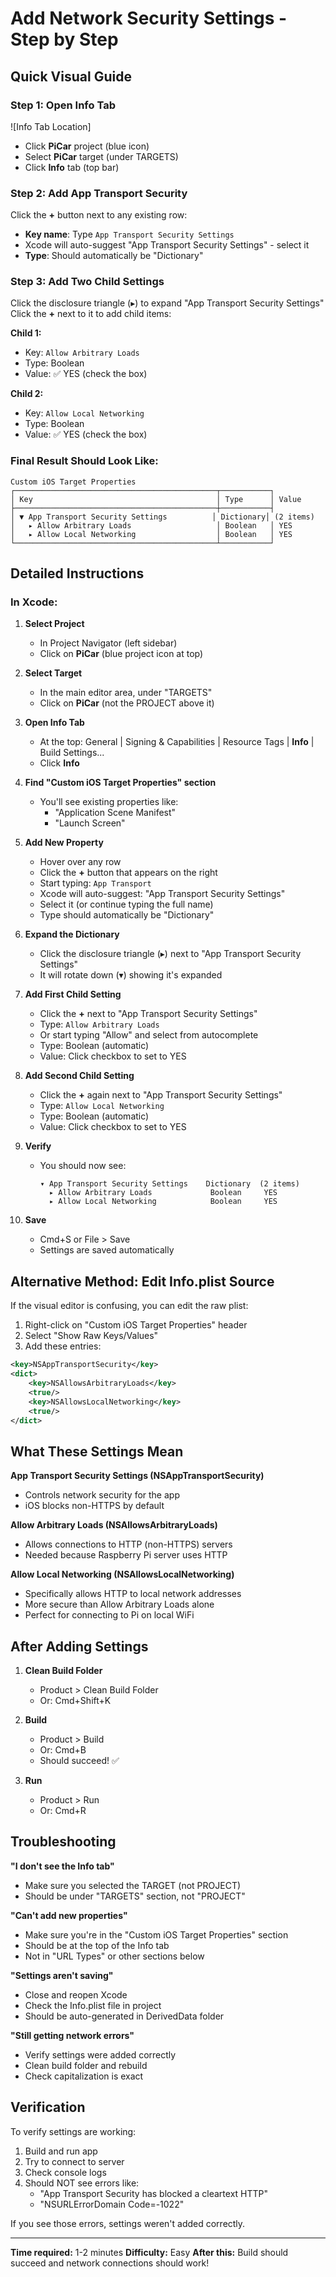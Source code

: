 # Add Network Security Settings - Step by Step

## Quick Visual Guide

### Step 1: Open Info Tab
![Info Tab Location]
- Click **PiCar** project (blue icon)
- Select **PiCar** target (under TARGETS)
- Click **Info** tab (top bar)

### Step 2: Add App Transport Security
Click the **+** button next to any existing row:
- **Key name**: Type `App Transport Security Settings`
- Xcode will auto-suggest "App Transport Security Settings" - select it
- **Type**: Should automatically be "Dictionary"

### Step 3: Add Two Child Settings
Click the disclosure triangle (▸) to expand "App Transport Security Settings"
Click the **+** next to it to add child items:

**Child 1:**
- Key: `Allow Arbitrary Loads`
- Type: Boolean
- Value: ✅ YES (check the box)

**Child 2:**
- Key: `Allow Local Networking`
- Type: Boolean
- Value: ✅ YES (check the box)

### Final Result Should Look Like:

```
Custom iOS Target Properties
┌─────────────────────────────────────────────┬───────────┐
│ Key                                         │ Type      │ Value
├─────────────────────────────────────────────┼───────────┤
│ ▼ App Transport Security Settings          │ Dictionary│ (2 items)
│   ▸ Allow Arbitrary Loads                   │ Boolean   │ YES
│   ▸ Allow Local Networking                  │ Boolean   │ YES
└─────────────────────────────────────────────┴───────────┘
```

## Detailed Instructions

### In Xcode:

1. **Select Project**
   - In Project Navigator (left sidebar)
   - Click on **PiCar** (blue project icon at top)

2. **Select Target**
   - In the main editor area, under "TARGETS"
   - Click on **PiCar** (not the PROJECT above it)

3. **Open Info Tab**
   - At the top: General | Signing & Capabilities | Resource Tags | **Info** | Build Settings...
   - Click **Info**

4. **Find "Custom iOS Target Properties" section**
   - You'll see existing properties like:
     - "Application Scene Manifest"
     - "Launch Screen"

5. **Add New Property**
   - Hover over any row
   - Click the **+** button that appears on the right
   - Start typing: `App Transport`
   - Xcode will auto-suggest: "App Transport Security Settings"
   - Select it (or continue typing the full name)
   - Type should automatically be "Dictionary"

6. **Expand the Dictionary**
   - Click the disclosure triangle (▸) next to "App Transport Security Settings"
   - It will rotate down (▾) showing it's expanded

7. **Add First Child Setting**
   - Click the **+** next to "App Transport Security Settings"
   - Type: `Allow Arbitrary Loads`
   - Or start typing "Allow" and select from autocomplete
   - Type: Boolean (automatic)
   - Value: Click checkbox to set to YES

8. **Add Second Child Setting**
   - Click the **+** again next to "App Transport Security Settings"
   - Type: `Allow Local Networking`
   - Type: Boolean (automatic)
   - Value: Click checkbox to set to YES

9. **Verify**
   - You should now see:
     ```
     ▾ App Transport Security Settings    Dictionary  (2 items)
       ▸ Allow Arbitrary Loads             Boolean     YES
       ▸ Allow Local Networking            Boolean     YES
     ```

10. **Save**
    - Cmd+S or File > Save
    - Settings are saved automatically

## Alternative Method: Edit Info.plist Source

If the visual editor is confusing, you can edit the raw plist:

1. Right-click on "Custom iOS Target Properties" header
2. Select "Show Raw Keys/Values"
3. Add these entries:

```xml
<key>NSAppTransportSecurity</key>
<dict>
    <key>NSAllowsArbitraryLoads</key>
    <true/>
    <key>NSAllowsLocalNetworking</key>
    <true/>
</dict>
```

## What These Settings Mean

**App Transport Security Settings (NSAppTransportSecurity)**
- Controls network security for the app
- iOS blocks non-HTTPS by default

**Allow Arbitrary Loads (NSAllowsArbitraryLoads)**
- Allows connections to HTTP (non-HTTPS) servers
- Needed because Raspberry Pi server uses HTTP

**Allow Local Networking (NSAllowsLocalNetworking)**
- Specifically allows HTTP to local network addresses
- More secure than Allow Arbitrary Loads alone
- Perfect for connecting to Pi on local WiFi

## After Adding Settings

1. **Clean Build Folder**
   - Product > Clean Build Folder
   - Or: Cmd+Shift+K

2. **Build**
   - Product > Build
   - Or: Cmd+B
   - Should succeed! ✅

3. **Run**
   - Product > Run
   - Or: Cmd+R

## Troubleshooting

**"I don't see the Info tab"**
- Make sure you selected the TARGET (not PROJECT)
- Should be under "TARGETS" section, not "PROJECT"

**"Can't add new properties"**
- Make sure you're in the "Custom iOS Target Properties" section
- Should be at the top of the Info tab
- Not in "URL Types" or other sections below

**"Settings aren't saving"**
- Close and reopen Xcode
- Check the Info.plist file in project
- Should be auto-generated in DerivedData folder

**"Still getting network errors"**
- Verify settings were added correctly
- Clean build folder and rebuild
- Check capitalization is exact

## Verification

To verify settings are working:

1. Build and run app
2. Try to connect to server
3. Check console logs
4. Should NOT see errors like:
   - "App Transport Security has blocked a cleartext HTTP"
   - "NSURLErrorDomain Code=-1022"

If you see those errors, settings weren't added correctly.

---

**Time required:** 1-2 minutes
**Difficulty:** Easy
**After this:** Build should succeed and network connections should work!

